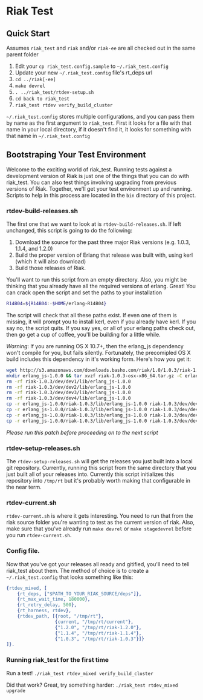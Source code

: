 # Riak Test

## Quick Start

Assumes `riak_test` and `riak` and/or `riak-ee` are all checked out in the same parent folder

1. Edit your `cp riak_test.config.sample` to `~/.riak_test.config` 
1. Update your new `~/.riak_test.config` file's rt_deps url
1. `cd ../riak[-ee]`
1. `make devrel`
1. `. ../riak_test/rtdev-setup.sh`
1. `cd back to riak_test`
1. `riak_test rtdev verify_build_cluster`

`~/.riak_test.config` stores multiple configurations, and you can pass them by name as the first argument to `riak_test`. First it looks for a file with that name in your local directory, if it doesn't find it, it looks for something with that name in `~/.riak_test.config`


## Bootstraping Your Test Environment

Welcome to the exciting world of riak_test. Running tests against a development version of Riak is just one of the things that you can do with riak_test. You can also test things involving upgrading from previous versions of Riak. Together, we'll get your test environment up and running. Scripts to help in this process are located in the `bin` directory of this project. 

### rtdev-build-releases.sh
The first one that we want to look at is `rtdev-build-releases.sh`. If left unchanged, this script is going to do the following:

1. Download the source for the past three major Riak versions (e.g. 1.0.3, 1.1.4, and 1.2.0)
1. Build the proper version of Erlang that release was built with, using kerl (which it will also download)
1. Build those releases of Riak.

You'll want to run this script from an empty directory. Also, you might be thinking that you already have all the required versions of erlang. Great! You can crack open the script and set the paths to your installation

```bash
R14B04=${R14B04:-$HOME/erlang-R14B04}
```

The script will check that all these paths exist. If even one of them is missing, it will prompt you to install kerl, even if you already have kerl. If you say no, the script quits. If you say yes, or all of your erlang paths check out, then go get a cup of coffee, you'll be building for a little while.

*Warning*: If you are running OS X 10.7+, then the erlang_js dependency won't compile for you, but fails silently. Fortunately, the precomipled OS X build includes this dependency in it's working form. Here's how you get it:

```bash
wget http://s3.amazonaws.com/downloads.basho.com/riak/1.0/1.0.3/riak-1.0.3-osx-x86_64.tar.gz
mkdir erlang_js-1.0.0 && tar xvzf riak-1.0.3-osx-x86_64.tar.gz -C erlang_js-1.0.0 riak-1.0.3/lib/erlang_js-1.0.0 
rm -rf riak-1.0.3/dev/dev1/lib/erlang_js-1.0.0
rm -rf riak-1.0.3/dev/dev2/lib/erlang_js-1.0.0
rm -rf riak-1.0.3/dev/dev3/lib/erlang_js-1.0.0
rm -rf riak-1.0.3/dev/dev4/lib/erlang_js-1.0.0
cp -r erlang_js-1.0.0/riak-1.0.3/lib/erlang_js-1.0.0 riak-1.0.3/dev/dev1/lib/.
cp -r erlang_js-1.0.0/riak-1.0.3/lib/erlang_js-1.0.0 riak-1.0.3/dev/dev2/lib/.
cp -r erlang_js-1.0.0/riak-1.0.3/lib/erlang_js-1.0.0 riak-1.0.3/dev/dev3/lib/.
cp -r erlang_js-1.0.0/riak-1.0.3/lib/erlang_js-1.0.0 riak-1.0.3/dev/dev4/lib/.
```

*Please run this patch before proceeding on to the next script*

### rtdev-setup-releases.sh
The `rtdev-setup-releases.sh` will get the releases you just built into a local git repository. Currently, running this script from the same directory that you just built all of your releases into. Currently this script initializes this repository into `/tmp/rt` but it's probably worth making that configurable in the near term.

### rtdev-current.sh
`rtdev-current.sh` is where it gets interesting. You need to run that from the riak source folder you're wanting to test as the current version of riak. Also, make sure that you've already run `make devrel` or `make stagedevrel` before you run `rtdev-current.sh`.

### Config file.
Now that you've got your releases all ready and gitified, you'll need to tell riak_test about them. The method of choice is to create a `~/.riak_test.config` that looks something like this:

```erlang
{rtdev_mixed, [
    {rt_deps, ["$PATH_TO_YOUR_RIAK_SOURCE/deps"]},
    {rt_max_wait_time, 180000},
    {rt_retry_delay, 500},
    {rt_harness, rtdev},
    {rtdev_path, [{root, "/tmp/rt"},
                  {current, "/tmp/rt/current"},
                  {"1.2.0", "/tmp/rt/riak-1.2.0"},
                  {"1.1.4", "/tmp/rt/riak-1.1.4"},
                  {"1.0.3", "/tmp/rt/riak-1.0.3"}]}
]}.

```

### Running riak_test for the first time
Run a test! `./riak_test rtdev_mixed verify_build_cluster`

Did that work? Great, try something harder: `./riak_test rtdev_mixed upgrade`

